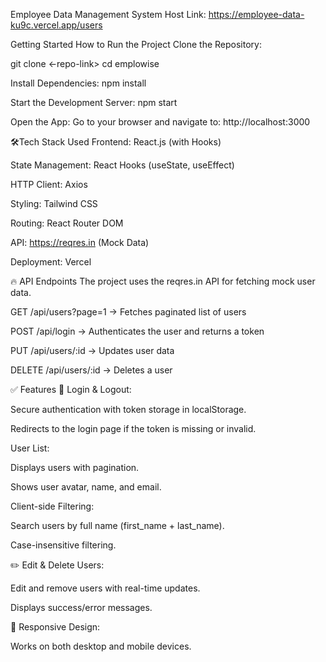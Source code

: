 Employee Data Management System
Host Link:
https://employee-data-ku9c.vercel.app/users

Getting Started
How to Run the Project
Clone the Repository:

git clone <-repo-link>
cd emplowise

Install Dependencies:
npm install

Start the Development Server:
npm start

Open the App:
Go to your browser and navigate to:
http://localhost:3000

🛠Tech Stack Used
Frontend: React.js (with Hooks)

State Management: React Hooks (useState, useEffect)

HTTP Client: Axios

Styling: Tailwind CSS

Routing: React Router DOM

API: https://reqres.in (Mock Data)

Deployment: Vercel

🔥 API Endpoints
The project uses the reqres.in API for fetching mock user data.

GET /api/users?page=1 → Fetches paginated list of users

POST /api/login → Authenticates the user and returns a token

PUT /api/users/:id → Updates user data

DELETE /api/users/:id → Deletes a user

✅ Features
🔑 Login & Logout:

Secure authentication with token storage in localStorage.

Redirects to the login page if the token is missing or invalid.

User List:

Displays users with pagination.

Shows user avatar, name, and email.

Client-side Filtering:

Search users by full name (first_name + last_name).

Case-insensitive filtering.

✏️ Edit & Delete Users:

Edit and remove users with real-time updates.

Displays success/error messages.

📱 Responsive Design:

Works on both desktop and mobile devices.
